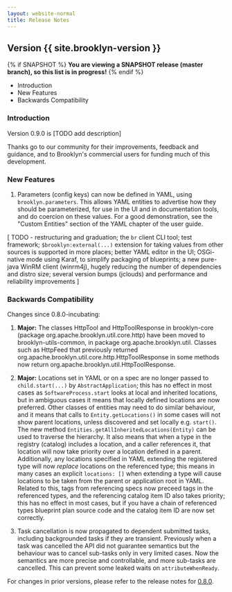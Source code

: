```yaml
---
layout: website-normal
title: Release Notes
---
```


## Version {{ site.brooklyn-version }}

{% if SNAPSHOT %}
**You are viewing a SNAPSHOT release (master branch), so this list is in progress!**
{% endif %}

* Introduction
* New Features
* Backwards Compatibility


### Introduction

Version 0.9.0 is [TODO add description] 

Thanks go to our community for their improvements, feedback and guidance, and
to Brooklyn's commercial users for funding much of this development.


### New Features

1. Parameters (config keys) can now be defined in YAML, using `brooklyn.parameters`.
This allows YAML entities to advertise how they should be parameterized,
for use in the UI and in documentation tools, and do coercion on these values.
For a good demonstration, see the "Custom Entities" section of the YAML chapter of the user guide. 

[ TODO - 
restructuring and graduation; 
the `br` client CLI tool;
test framework;
`$brooklyn:external(...)` extension for taking values from other sources is supported in more places;
better YAML editor in the UI;
OSGi-native mode using Karaf, to simplify packaging of blueprints;
a new pure-java WinRM client (winrm4j), hugely reducing the number of dependencies and distro size;
several version bumps (jclouds) and performance and reliability improvements
]
 

### Backwards Compatibility

Changes since 0.8.0-incubating:

1. **Major:** The classes HttpTool and HttpToolResponse in brooklyn-core (package org.apache.brooklyn.util.core.http)
have been moved to brooklyn-utils-common, in package org.apache.brooklyn.util.
Classes such as HttpFeed that previously returned org.apache.brooklyn.util.core.http.HttpToolResponse in some methods now 
return org.apache.brooklyn.util.HttpToolResponse.

2. **Major:** Locations set in YAML or on a spec are no longer passed to `child.start(...)` by `AbstractApplication`;
this has no effect in most cases as `SoftwareProcess.start` looks at local and inherited locations, but in ambiguous cases
it means that locally defined locations are now preferred. Other classes of entities may need to do similar behaviour,
and it means that calls to `Entity.getLocations()` in some cases will not show parent locations,
unless discovered and set locally e.g. `start()`. The new method `Entities.getAllInheritedLocations(Entity)`
can be used to traverse the hierarchy.  It also means that when a type in the registry (catalog) includes a location,
and a caller references it, that location will now take priority over a location defined in a parent.
Additionally, any locations specified in YAML extending the registered type will now *replace* locations on the referenced type;
this means in many cases an explicit `locations: []` when extending a type will cause locations to be taken from the
parent or application root in YAML. Related to this, tags from referencing specs now preceed tags in the referenced types,
and the referencing catalog item ID also takes priority; this has no effect in most cases, but if you have a chain of
referenced types blueprint plan source code and the catalog item ID are now set correctly. 

3. Task cancellation is now propagated to dependent submitted tasks, including backgrounded tasks if they are transient.
Previously when a task was cancelled the API did not guarantee semantics but the behaviour was to cancel sub-tasks only 
in very limited cases. Now the semantics are more precise and controllable, and more sub-tasks are cancelled.
This can prevent some leaked waits on `attributeWhenReady`.

For changes in prior versions, please refer to the release notes for 
[0.8.0](/v/0.8.0-incubating/misc/release-notes.html).
